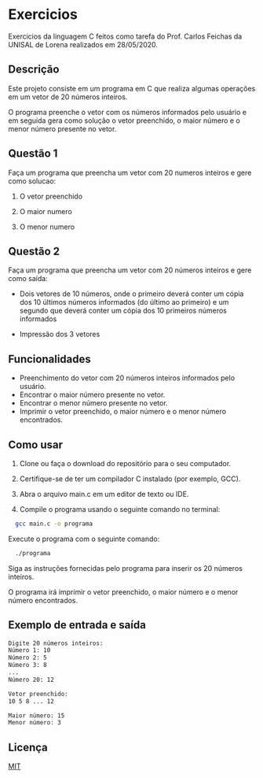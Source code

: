 # Exercicios

Exercicios da linguagem C feitos como tarefa do Prof. Carlos Feichas da UNISAL de Lorena realizados em 28/05/2020.

## Descrição

Este projeto consiste em um programa em C que realiza algumas operações em um vetor de 20 números inteiros. 

O programa preenche o vetor com os números informados pelo usuário e em seguida gera como solução o vetor preenchido, o maior número e o menor número presente no vetor.


## Questão 1

Faça um programa que preencha um vetor com 20 numeros inteiros e gere como solucao:

1) O vetor preenchido

2) O maior numero

3) O menor numero

## Questão 2

Faça um programa que preencha um vetor com 20 números inteiros e gere como saída:

- Dois vetores de 10 números, onde o primeiro deverá conter um cópia dos 10 últimos números informados (do último ao primeiro) e um segundo que deverá conter um cópia dos 10 primeiros números informados

- Impressão dos 3 vetores

## Funcionalidades

- Preenchimento do vetor com 20 números inteiros informados pelo usuário.
- Encontrar o maior número presente no vetor.
- Encontrar o menor número presente no vetor.
- Imprimir o vetor preenchido, o maior número e o menor número encontrados.


## Como usar

1) Clone ou faça o download do repositório para o seu computador.

2) Certifique-se de ter um compilador C instalado (por exemplo, GCC).

3) Abra o arquivo main.c em um editor de texto ou IDE.

4) Compile o programa usando o seguinte comando no terminal:

```bash
  gcc main.c -o programa
```

Execute o programa com o seguinte comando:

```bash
  ./programa

```

Siga as instruções fornecidas pelo programa para inserir os 20 números inteiros.

O programa irá imprimir o vetor preenchido, o maior número e o menor número encontrados.

## Exemplo de entrada e saída

```bash
Digite 20 números inteiros:
Número 1: 10
Número 2: 5
Número 3: 8
...
Número 20: 12

Vetor preenchido:
10 5 8 ... 12

Maior número: 15
Menor número: 3
```

## Licença

[MIT](https://choosealicense.com/licenses/mit/)
